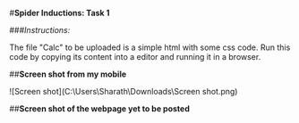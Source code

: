 #**Spider Inductions: Task 1**

###*Instructions:*

The file "Calc" to be uploaded is a simple html with some css code.
Run this code by copying its content into a editor and running it in a browser.

##**Screen shot from my mobile**

![Screen shot](C:\Users\Sharath\Downloads\Screen shot.png)


##**Screen shot of the webpage yet to be posted**







